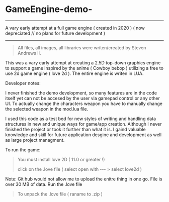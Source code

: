 # GameEngine-demo-
---------------------------------------------------------------------------------------------------------------------------------
A vary early attempt at a full game engine ( created in 2020 )  ( now depreciated // no plans for future development )

---------------------------------------------------------------------------------------------------------------------------------
> All files, all images, all libraries were writen/created by Steven Andrews II.

This was a vary early attempt at creating a 2.5D top-down graphics engine to support a game inspired by the anime ( Cowboy bebop )
utilizing a free to use 2d game engine ( love 2d ). The entire engine is writen in LUA. 

Developer notes: 

I never finished the demo development, so many features are in the code itself yet can not be accesed by the user via gamepad control or any other UI. 
To actually change the characters weapon you have to manually change the selected weapon in the mod.lua file. 

I used this code as a test bed for new styles of writing and handling data structures in new and unique ways for game/app creation. Although I never finished the project or took it further than what it is. I gaind valuable knowledge and skill for future application desgine and development as well as large project managment. 


To run the game:
> You must install love 2D ( 11.0 or greater !)
>
> click on the .love file ( select open with --- > select love2d  )



Note: Git hub would not allow me to upload the enitre thing in one go. File is over 30 MB of data. Run the .love file 

 > To unpack the .love file ( raname to .zip ) 


